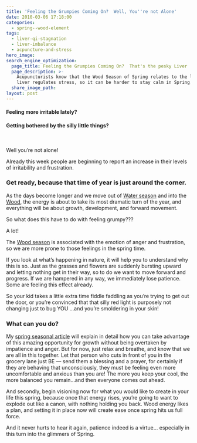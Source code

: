 ```yaml
---
title: 'Feeling the Grumpies Coming On?  Well, You''re not Alone'
date: 2010-03-06 17:18:00
categories:
  - spring--wood-element
tags:
  - liver-qi-stagnation
  - liver-imbalance
  - acpuncture-and-stress
hero_image:
search_engine_optimization:
  page_title: Feeling the Grumpies Coming On?  That's the pesky Liver
  page_description: >-
    Acupuncturists know that the Wood Season of Spring relates to the liver. The
    liver regulates stress, so it can be harder to stay calm in Spring.
  share_image_path:
layout: post
---
```


#### Feeling more irritable lately?

#### Getting bothered by the silly little things?

&nbsp;

Well you’re not alone!

Already this week people are beginning to report an increase in their levels of irritability and frustration.

### Get ready, because that time of year is just around the corner.

As the days become longer and we move out of [Water season](http://www.wisdomwaysacupuncture.com/2018/01/12/the-depths-of-water-will-keep-you-balanced-this-winter/) and into the [Wood](http://www.wisdomwaysacupuncture.com/2018/04/15/wood-element-agitation-tips/), the energy is about to take its most dramatic turn of the year, and everything will be about growth, development, and forward movement.

So what does this have to do with feeling grumpy???

A lot!

The [Wood season](http://www.wisdomwaysacupuncture.com/2018/05/10/the-wood-element-of-acupuncture-theory/) is associated with the emotion of anger and frustration, so we are more prone to those feelings in the spring time.

If you look at what’s happening in nature, it will help you to understand why this is so. Just as the grasses and flowers are suddenly bursting upward and letting nothing get in their way, so to do we want to move forward and progress. If we are hampered in any way, we immediately lose patience. Some are feeling this effect already.

So your kid takes a little extra time fiddle faddling as you’re trying to get out the door, or you’re convinced that that silly red light is purposely not changing just to bug YOU …and you’re smoldering in your skin!

### What can you do?

My [spring seasonal article](/2011/03/21/its-wood-season-tips-for-keeping-your-liver-happy-this-spring/) will explain in detail how you can take advantage of this amazing opportunity for growth without being overtaken by impatience and anger. But for now, just relax and breathe, and know that we are all in this together. Let that person who cuts in front of you in the grocery lane just BE — send them a blessing and a prayer, for certainly if they are behaving that unconsciously, they must be feeling even more uncomfortable and anxious than you are! The more you keep your cool, the more balanced you remain…and then everyone comes out ahead.

And secondly, begin visioning now for what you would like to create in your life this spring, because once that energy rises, you’re going to want to explode out like a canon, with nothing holding you back. Wood energy likes a plan, and setting it in place now will create ease once spring hits us full force.

And it never hurts to hear it again, patience indeed is a virtue… especially in this turn into the glimmers of Spring.

**&nbsp;**